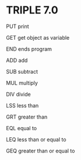 TRIPLE 7.0
==========
PUT print

GET get object as variable

END ends program

ADD add

SUB subtract

MUL multiply

DIV divide

LSS less than

GRT greater than

EQL equal to

LEQ less than or equal to

GEQ greater than or equal to
